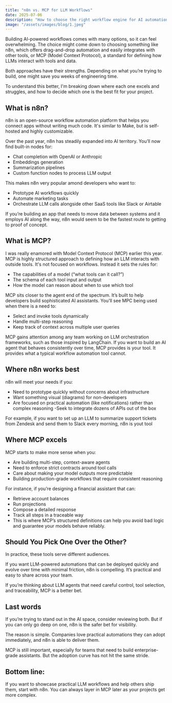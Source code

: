 ```yaml
---
title: "n8n vs. MCP for LLM Workflows"
date: 2025-07-06
description: "How to choose the right workflow engine for AI automations."
image: "/assets/images/blog/1.jpeg"
---
```

Building AI-powered workflows comes with many options, so it can feel overwhelming. The choice might come down to choosing something like n8n, which offers drag-and-drop automation and easily integrates with other tools, or MCP (Model Context Protocol), a standard for defining how LLMs interact with tools and data.

Both approaches have their strengths. Depending on what you’re trying to build, one might save you weeks of engineering time.

To understand this better, I'm breaking down where each one excels and struggles, and how to decide which one is the best fit for your project.

## What is n8n?
n8n is an open-source workflow automation platform that helps you connect apps without writing much code. It's similar to Make, but is self-hosted and highly customizable.

Over the past year, n8n has steadily expanded into AI territory. You’ll now find built-in nodes for:

- Chat completion with OpenAI or Anthropic
- Embeddings generation
- Summarization pipelines
- Custom function nodes to process LLM output

This makes n8n very popular amond developers who want to:

- Prototype AI workflows quickly
- Automate marketing tasks
- Orchestrate LLM calls alongside other SaaS tools like Slack or Airtable

If you’re building an app that needs to move data between systems and it employs AI along the way, n8n would seem to be the fastest route to getting to proof of concept.

## What is MCP?
I was really enamored with Model Context Protocol (MCP) earlier this year. MCP is highly structured approach to defining how an LLM interacts with outside tools. It's not focused on workflows. Instead it sets the rules for:

- The capabilities of a model (“what tools can it call?”)
- The schema of each tool input and output
- How the model can reason about when to use which tool

MCP sits closer to the agent end of the spectrum. It’s built to help developers build sophisticated AI assistants. You'll see MPC being used when there is a need to:

- Select and invoke tools dynamically
- Handle multi-step reasoning
- Keep track of context across multiple user queries

MCP gains attention among any team working on LLM orchestration frameworks, such as those inspired by LangChain. If you want to build an AI agent that behaves consistently over time, MCP provides is your tool. It provides what a typical workflow automation tool cannot.

## Where n8n works best
n8n will meet your needs if you:

- Need to prototype quickly without concerns about infrastructure
- Want something visual (diagrams) for non-developers
- Are focused on practical automation (like notifications) rather than complex reasoning -Seek to integrate dozens of APIs out of the box

For example, if you want to set up an LLM to summarize support tickets from Zendesk and send them to Slack every morning, n8n is yout tool

## Where MCP excels
MCP starts to make more sense when you:

- Are building multi-step, context-aware agents
- Need to enforce strict contracts around tool calls
- Care about making your model outputs more predictable
- Building production-grade workflows that require consistent reasoning

For instance, if you’re designing a financial assistant that can:

- Retrieve account balances
- Run projections
- Compose a detailed response
- Track all steps in a traceable way
- This is where MCP’s structured definitions can help you avoid bad logic and guarantee your models behave reliably.

## Should You Pick One Over the Other?
In practice, these tools serve different audiences.

If you want LLM-powered automations that can be deployed quickly and evolve over time with minimal friction, n8n is compelling. It’s practical and easy to share across your team.

If you’re thinking about LLM agents that need careful control, tool selection, and traceability, MCP is a better bet.

## Last words
If you’re trying to stand out in the AI space, consider reviewing both. But if you can only go deep on one, n8n is the safer bet for visibility.

The reason is simple. Companies love practical automations they can adopt immediately, and n8n is able to deliver them.

MCP is still important, especially for teams that need to build enterprise-grade assistants. But the adoption curve has not hit the same stride.

## Bottom line:
If you want to showcase practical LLM workflows and help others ship them, start with n8n. You can always layer in MCP later as your projects get more complex.

